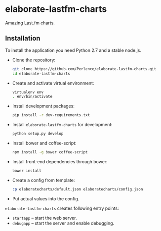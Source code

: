 elaborate-lastfm-charts
=======================

Amazing Last.fm charts.

Installation
------------

To install the application you need Python 2.7 and a stable node.js.

-   Clone the repository:

    ```bash
    git clone https://github.com/Perlence/elaborate-lastfm-charts.git
    cd elaborate-lastfm-charts
    ```

-   Create and activate virtual environment:

    ```bash
    virtualenv env
    . env/bin/activate
    ```

-   Install development packages:

    ```bash
    pip install -r dev-requirements.txt
    ```

-   Install `elaborate-lastfm-charts` for development:

    ```bash
    python setup.py develop
    ```

-   Install bower and coffee-script:

    ```bash
    npm install -g bower coffee-script
    ```

-   Install front-end dependencies through bower:

    ```bash
    bower install
    ```

-   Create a config from template:

    ```bash
    cp elaboratecharts/default.json elaboratecharts/config.json
    ```

-   Put actual values into the config.

`elaborate-lastfm-charts` creates following entry points:

-   `startapp` &ndash; start the web server.
-   `debugapp` &ndash; start the server and enable debugging.
